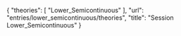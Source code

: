 {
    "theories": [
        "Lower_Semicontinuous"
    ],
    "url": "entries/lower_semicontinuous/theories",
    "title": "Session Lower_Semicontinuous"
}